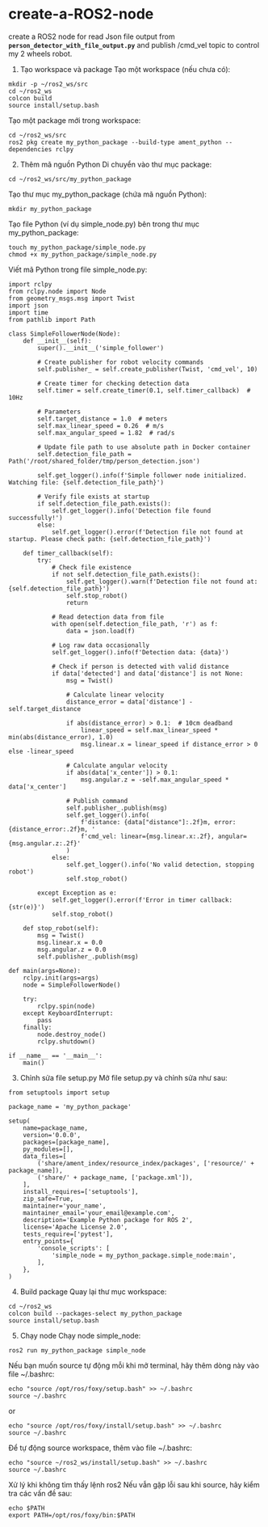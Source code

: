 # create-a-ROS2-node

create a ROS2 node for read Json file output from **```person_detector_with_file_output.py```** and publish /cmd_vel topic to control my 2 wheels robot.

1. Tạo workspace và package
Tạo một workspace (nếu chưa có):
```
mkdir -p ~/ros2_ws/src
cd ~/ros2_ws
colcon build
source install/setup.bash
```

Tạo một package mới trong workspace:
```
cd ~/ros2_ws/src
ros2 pkg create my_python_package --build-type ament_python --dependencies rclpy
```

2. Thêm mã nguồn Python
Di chuyển vào thư mục package:
```
cd ~/ros2_ws/src/my_python_package

```
Tạo thư mục my_python_package (chứa mã nguồn Python):
```
mkdir my_python_package

```

Tạo file Python (ví dụ simple_node.py) bên trong thư mục my_python_package:
```
touch my_python_package/simple_node.py
chmod +x my_python_package/simple_node.py

```
Viết mã Python trong file simple_node.py:
```
import rclpy
from rclpy.node import Node
from geometry_msgs.msg import Twist
import json
import time
from pathlib import Path

class SimpleFollowerNode(Node):
    def __init__(self):
        super().__init__('simple_follower')
        
        # Create publisher for robot velocity commands
        self.publisher_ = self.create_publisher(Twist, 'cmd_vel', 10)
        
        # Create timer for checking detection data
        self.timer = self.create_timer(0.1, self.timer_callback)  # 10Hz
        
        # Parameters
        self.target_distance = 1.0  # meters
        self.max_linear_speed = 0.26  # m/s
        self.max_angular_speed = 1.82  # rad/s
        
        # Update file path to use absolute path in Docker container
        self.detection_file_path = Path('/root/shared_folder/tmp/person_detection.json')
        
        self.get_logger().info(f'Simple follower node initialized. Watching file: {self.detection_file_path}')
        
        # Verify file exists at startup
        if self.detection_file_path.exists():
            self.get_logger().info('Detection file found successfully!')
        else:
            self.get_logger().error(f'Detection file not found at startup. Please check path: {self.detection_file_path}')

    def timer_callback(self):
        try:
            # Check file existence
            if not self.detection_file_path.exists():
                self.get_logger().warn(f'Detection file not found at: {self.detection_file_path}')
                self.stop_robot()
                return
                
            # Read detection data from file
            with open(self.detection_file_path, 'r') as f:
                data = json.load(f)
            
            # Log raw data occasionally
            self.get_logger().info(f'Detection data: {data}')
            
            # Check if person is detected with valid distance
            if data['detected'] and data['distance'] is not None:
                msg = Twist()
                
                # Calculate linear velocity
                distance_error = data['distance'] - self.target_distance
                
                if abs(distance_error) > 0.1:  # 10cm deadband
                    linear_speed = self.max_linear_speed * min(abs(distance_error), 1.0)
                    msg.linear.x = linear_speed if distance_error > 0 else -linear_speed
                
                # Calculate angular velocity
                if abs(data['x_center']) > 0.1:
                    msg.angular.z = -self.max_angular_speed * data['x_center']
                
                # Publish command
                self.publisher_.publish(msg)
                self.get_logger().info(
                    f'distance: {data["distance"]:.2f}m, error: {distance_error:.2f}m, '
                    f'cmd_vel: linear={msg.linear.x:.2f}, angular={msg.angular.z:.2f}'
                )
            else:
                self.get_logger().info('No valid detection, stopping robot')
                self.stop_robot()
                
        except Exception as e:
            self.get_logger().error(f'Error in timer callback: {str(e)}')
            self.stop_robot()

    def stop_robot(self):
        msg = Twist()
        msg.linear.x = 0.0
        msg.angular.z = 0.0
        self.publisher_.publish(msg)

def main(args=None):
    rclpy.init(args=args)
    node = SimpleFollowerNode()
    
    try:
        rclpy.spin(node)
    except KeyboardInterrupt:
        pass
    finally:
        node.destroy_node()
        rclpy.shutdown()

if __name__ == '__main__':
    main()

```

3. Chỉnh sửa file setup.py
Mở file setup.py và chỉnh sửa như sau:

```
from setuptools import setup

package_name = 'my_python_package'

setup(
    name=package_name,
    version='0.0.0',
    packages=[package_name],
    py_modules=[],
    data_files=[
        ('share/ament_index/resource_index/packages', ['resource/' + package_name]),
        ('share/' + package_name, ['package.xml']),
    ],
    install_requires=['setuptools'],
    zip_safe=True,
    maintainer='your_name',
    maintainer_email='your_email@example.com',
    description='Example Python package for ROS 2',
    license='Apache License 2.0',
    tests_require=['pytest'],
    entry_points={
        'console_scripts': [
            'simple_node = my_python_package.simple_node:main',
        ],
    },
)

```
4. Build package
Quay lại thư mục workspace:

```
cd ~/ros2_ws
colcon build --packages-select my_python_package
source install/setup.bash
```

5. Chạy node
Chạy node simple_node:
```
ros2 run my_python_package simple_node

```
Nếu bạn muốn source tự động mỗi khi mở terminal, hãy thêm dòng này vào file ~/.bashrc:

```
echo "source /opt/ros/foxy/setup.bash" >> ~/.bashrc
source ~/.bashrc
```
or 
```
echo "source /opt/ros/foxy/install/setup.bash" >> ~/.bashrc
source ~/.bashrc
```
Để tự động source workspace, thêm vào file ~/.bashrc:

```
echo "source ~/ros2_ws/install/setup.bash" >> ~/.bashrc
source ~/.bashrc
```

Xử lý khi không tìm thấy lệnh ros2
Nếu vẫn gặp lỗi sau khi source, hãy kiểm tra các vấn đề sau:

```
echo $PATH
export PATH=/opt/ros/foxy/bin:$PATH
```
